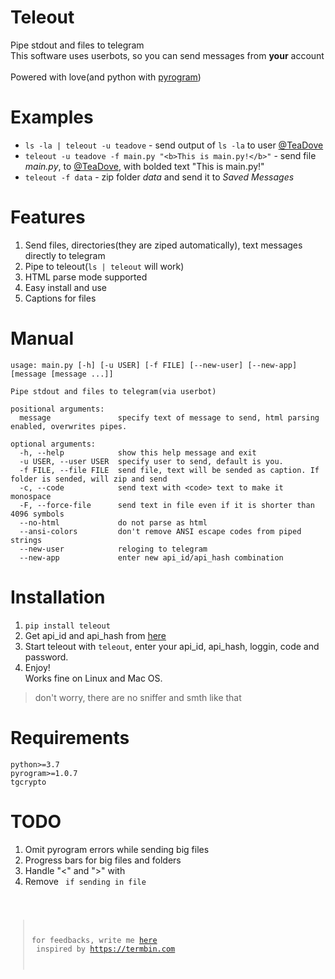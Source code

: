 # Teleout
Pipe stdout and files to telegram<br>
This software uses userbots, so you can send messages from **your** account<br><br>
Powered with love(and python with [pyrogram](https://github.com/pyrogram/pyrogram))

# Examples
- `ls -la | teleout -u teadove` - send output of `ls -la` to user [@TeaDove](https://t.me/teadove)
- `teleout -u teadove -f main.py "<b>This is main.py!</b>"` - send file *main.py*, to [@TeaDove](https://t.me/teadove), with bolded text "This is main.py!"
- `teleout -f data` - zip folder *data* and send it to *Saved Messages*

# Features
1. Send files, directories(they are ziped automatically), text messages directly to telegram
2. Pipe to teleout(`ls | teleout` will work)
3. HTML parse mode supported
4. Easy install and use
5. Captions for files

<!-- ![Example](https://user-images.githubusercontent.com/12380279/114037653-d8ca2500-9889-11eb-9950-13fa22cb7906.mp4) -->

# Manual
```                                                                    
usage: main.py [-h] [-u USER] [-f FILE] [--new-user] [--new-app] [message [message ...]]

Pipe stdout and files to telegram(via userbot)

positional arguments:
  message               specify text of message to send, html parsing enabled, overwrites pipes.

optional arguments:
  -h, --help            show this help message and exit
  -u USER, --user USER  specify user to send, default is you.
  -f FILE, --file FILE  send file, text will be sended as caption. If folder is sended, will zip and send
  -c, --code            send text with <code> text to make it monospace
  -F, --force-file      send text in file even if it is shorter than 4096 symbols
  --no-html             do not parse as html
  --ansi-colors         don't remove ANSI escape codes from piped strings
  --new-user            reloging to telegram
  --new-app             enter new api_id/api_hash combination
```

# Installation
1. ```pip install teleout```
2. Get api\_id and api\_hash from [here](https://my.telegram.org/auth?to=apps)
3. Start teleout with `teleout`, enter your api\_id, api\_hash, loggin, code and password.
5. Enjoy!<br>
Works fine on Linux and Mac OS. 
> don't worry, there are no sniffer and smth like that

# Requirements
```
python>=3.7
pyrogram>=1.0.7
tgcrypto
```

# TODO
1. Omit pyrogram errors while sending big files 
2. Progress bars for big files and folders
3. Handle "<" and ">" with <html> 
4. Remove <code> if sending in file

> for feedbacks, write me [here](https://t.me/teas_feedbacks_bot)<br>
inspired by https://termbin.com
